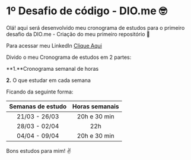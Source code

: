 # 1º Desafio de código - DIO.me :nerd_face:



Olá! aqui será desenvolvido meu cronograma de estudos para o primeiro desafio da DIO.me - Criação do meu primeiro repositório :muscle:



Para acessar meu LinkedIn [Clique Aqui](https://www.linkedin.com/in/karenferrazribeiro)

Divido o meu Cronograma de estudos em 2 partes:



**1.**Cronograma semanal de horas 

**2.** O que estudar em cada semana  



Ficando da seguinte forma: 



| Semanas de estudo | Horas semanais |
| :---------------: | :------------: |
|  21/03 -  26/03   |  20h e 30 min  |
|   28/03 - 02/04   |      22h       |
|   04/04 - 09/04   |  20h e 30 min  |



Bons estudos para mim! :v:



